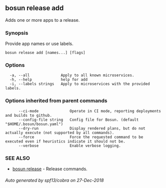 ## bosun release add

Adds one or more apps to a release.

### Synopsis

Provide app names or use labels.

```
bosun release add [names...] [flags]
```

### Options

```
  -a, --all              Apply to all known microservices.
  -h, --help             help for add
  -i, --labels strings   Apply to microservices with the provided labels.
```

### Options inherited from parent commands

```
      --ci-mode              Operate in CI mode, reporting deployments and builds to github.
      --config-file string   Config file for Bosun. (default "$HOME/.bosun/bosun.yaml")
      --dry-run              Display rendered plans, but do not actually execute (not supported by all commands).
      --force                Force the requested command to be executed even if heuristics indicate it should not be.
      --verbose              Enable verbose logging.
```

### SEE ALSO

* [bosun release](bosun_release.md)	 - Release commands.

###### Auto generated by spf13/cobra on 27-Dec-2018
